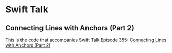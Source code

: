 # Swift Talk
## Connecting Lines with Anchors (Part 2)

This is the code that accompanies Swift Talk Episode 355: [Connecting Lines with Anchors (Part 2)](https://talk.objc.io/episodes/S01E355-connecting-lines-with-anchors-part-2)

